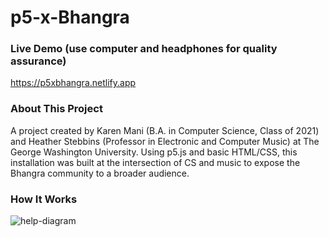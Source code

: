 # p5-x-Bhangra

### Live Demo (use computer and headphones for quality assurance)
https://p5xbhangra.netlify.app


### About This Project
A project created by Karen Mani (B.A. in Computer Science, Class of 2021) and Heather Stebbins (Professor in Electronic and Computer Music) at The George Washington University. Using p5.js and basic HTML/CSS, this installation was built at the intersection of CS and music to expose the Bhangra community to a broader audience. 


### How It Works
![help-diagram](https://user-images.githubusercontent.com/32199952/116441249-49c48300-a81f-11eb-89a3-095fec116641.jpeg)

